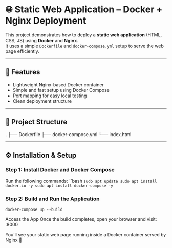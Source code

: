 # 🌐 Static Web Application – Docker + Nginx Deployment

This project demonstrates how to deploy a **static web application** (HTML, CSS, JS) using **Docker** and **Nginx**.  
It uses a simple `Dockerfile` and `docker-compose.yml` setup to serve the web page efficiently.

---

## 🚀 Features
- Lightweight Nginx-based Docker container  
- Simple and fast setup using Docker Compose  
- Port mapping for easy local testing  
- Clean deployment structure  

---

## 🧱 Project Structure
.
├── Dockerfile
├── docker-compose.yml
└── index.html


---

## ⚙️ Installation & Setup

### Step 1: Install Docker and Docker Compose
Run the following commands:
``bash
` sudo apt update
sudo apt install docker.io -y
sudo apt install docker-compose -y ` 

### Step 2: Build and Run the Application
`docker-compose up --build `

Access the App
Once the build completes, open your browser and visit:
<your-public-IP>:8000


You’ll see your static web page running inside a Docker container served by Nginx 🚀
